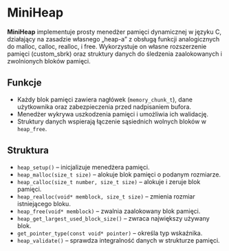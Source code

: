 # MiniHeap

 **MiniHeap** implementuje prosty menedżer pamięci dynamicznej w języku C, działający na zasadzie własnego „heap-a” z obsługą funkcji analogicznych do malloc, calloc, realloc, i free. Wykorzystuje on własne rozszerzenie pamięci (custom_sbrk) oraz struktury danych do śledzenia zaalokowanych i zwolnionych bloków pamięci.


## Funkcje

- Każdy blok pamięci zawiera nagłówek (`memory_chunk_t`), dane użytkownika oraz zabezpieczenia przed nadpisaniem bufora.
- Menedżer wykrywa uszkodzenia pamięci i umożliwia ich walidację.
- Struktury danych wspierają łączenie sąsiednich wolnych bloków w `heap_free`.


 ## Struktura
 
- `heap_setup()` – inicjalizuje menedżera pamięci.
- `heap_malloc(size_t size)` – alokuje blok pamięci o podanym rozmiarze.
- `heap_calloc(size_t number, size_t size)` – alokuje i zeruje blok pamięci.
- `heap_realloc(void* memblock, size_t size)` – zmienia rozmiar istniejącego bloku.
- `heap_free(void* memblock)` – zwalnia zaalokowany blok pamięci.
- `heap_get_largest_used_block_size()` – zwraca największy używany blok.
- `get_pointer_type(const void* pointer)` – określa typ wskaźnika.
- `heap_validate()` – sprawdza integralność danych w strukturze pamięci.
